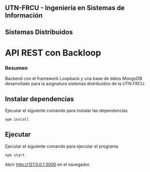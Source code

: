 ## UTN-FRCU - Ingenieria en Sistemas de Información
## Sistemas Distribuidos
# API REST con Backloop


### Resumen
Backend con el framework Loopback y una base de datos MongoDB desarrollado para la asignatura sistemas distribuidos de la UTN FRCU.


## Instalar dependencias

Ejecutar el siguiente comando para instalar las dependencias

```sh
npm install
```


## Ejecutar

Ejecutar el siguiente comando para ejecutar el programa

```sh
npm start
```

Abrir http://127.0.0.1:3000 en el navegador.
